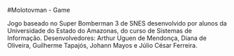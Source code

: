 #Molotovman - Game

Jogo baseado no Super Bomberman 3 de SNES desenvolvido por alunos da Universidade do Estado do Amazonas, do curso de Sistemas de Informação. Desenvolvedores: Arthur Uguen de Mendonça, Diana de Oliveira, Guilherme Tapajós, Johann Mayos e Júlio César Ferreira.
